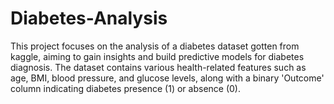 # Diabetes-Analysis
This project focuses on the analysis of a diabetes dataset gotten from kaggle, aiming to gain insights and build predictive models for diabetes diagnosis. The dataset contains various health-related features such as age, BMI, blood pressure, and glucose levels, along with a binary 'Outcome' column indicating diabetes presence (1) or absence (0).
